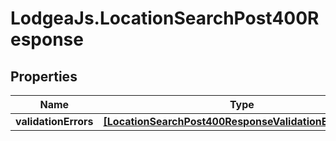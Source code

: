 # LodgeaJs.LocationSearchPost400Response

## Properties

Name | Type | Description | Notes
------------ | ------------- | ------------- | -------------
**validationErrors** | [**[LocationSearchPost400ResponseValidationErrorsInner]**](LocationSearchPost400ResponseValidationErrorsInner.md) |  | 


